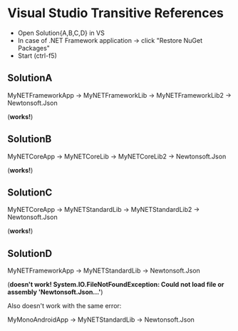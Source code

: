 # Visual Studio Transitive References

* Open Solution{A,B,C,D} in VS
* In case of .NET Framework application -> click "Restore NuGet Packages"
* Start (ctrl-f5)

## SolutionA

MyNETFrameworkApp -> MyNETFrameworkLib -> MyNETFrameworkLib2 -> Newtonsoft.Json

(**works!**)

## SolutionB

MyNETCoreApp -> MyNETCoreLib -> MyNETCoreLib2 -> Newtonsoft.Json

(**works!**)

## SolutionC

MyNETCoreApp -> MyNETStandardLib -> MyNETStandardLib2 -> Newtonsoft.Json

(**works!**)

## SolutionD

MyNETFrameworkApp -> MyNETStandardLib -> Newtonsoft.Json

(**doesn't work! System.IO.FileNotFoundException: Could not load file or assembly 'Newtonsoft.Json...'**)

Also doesn't work with the same error:

MyMonoAndroidApp -> MyNETStandardLib -> Newtonsoft.Json
